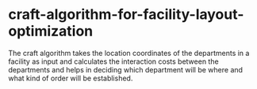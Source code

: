 # craft-algorithm-for-facility-layout-optimization
The craft algorithm takes the location coordinates of the departments in a facility as input and calculates the interaction costs between the departments and helps in deciding which department will be where and what kind of order will be established.
